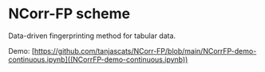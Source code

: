 # NCorr-FP scheme

Data-driven fingerprinting method for tabular data.

Demo: [https://github.com/tanjascats/NCorr-FP/blob/main/NCorrFP-demo-continuous.ipynb]((NCorrFP-demo-continuous.ipynb))
